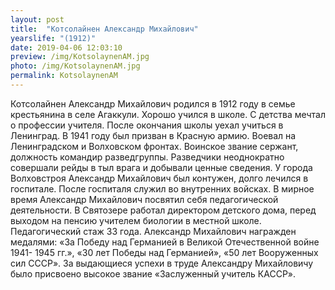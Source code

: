 ```yaml
---
layout: post
title:  "Котсолайнен Александр Михайлович"
yearslife: "(1912)"
date: 2019-04-06 12:03:10
preview: /img/KotsolaynenAM.jpg
photo: /img/KotsolaynenAM.jpg
permalink: KotsolaynenAM
---
```


Котсолайнен Александр Михайлович родился в 1912 году в семье крестьянина в селе Агаккули. Хорошо учился в школе. С детства мечтал о профессии учителя. После окончания школы уехал учиться в Ленинград. В 1941 году был призван в Красную армию. Воевал на Ленинградском и Волховском фронтах. Воинское звание сержант, должность командир разведгруппы. Разведчики неоднократно совершали рейды в тыл врага и добывали ценные сведения. У города Волховстроя Александр Михайлович был контужен, долго лечился в госпитале. После госпиталя служил во внутренних войсках. В мирное время Александр Михайлович посвятил себя педагогической деятельности. В Святозере работал директором детского дома, перед выходом на пенсию учителем биологии в местной школе. Педагогический стаж 33 года. Александр Михайлович награжден медалями: «За Победу над Германией в Великой Отечественной войне 1941- 1945 гг.», «30 лет Победы над Германией», «50 лет Вооруженных сил СССР». За выдающиеся успехи в труде Александру Михайловичу было присвоено высокое звание «Заслуженный учитель КАССР».